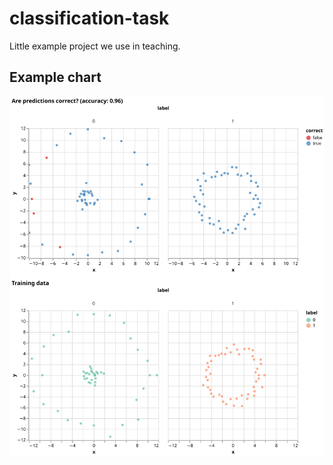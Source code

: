 # classification-task

Little example project we use in teaching.


## Example chart

![Example plot](example-chart/chart.svg)
